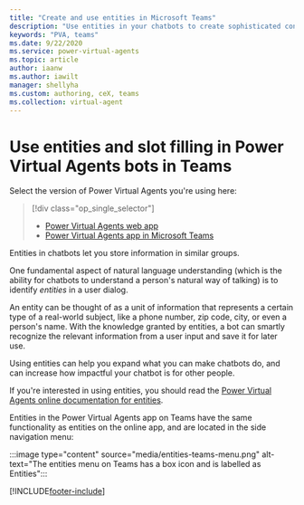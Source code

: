 ```yaml
---
title: "Create and use entities in Microsoft Teams"
description: "Use entities in your chatbots to create sophisticated conversations."
keywords: "PVA, teams"
ms.date: 9/22/2020
ms.service: power-virtual-agents
ms.topic: article
author: iaanw
ms.author: iawilt
manager: shellyha
ms.custom: authoring, ceX, teams
ms.collection: virtual-agent
---
```


# Use entities and slot filling in Power Virtual Agents bots in Teams


Select the version of Power Virtual Agents you're using here:

> [!div class="op_single_selector"]
> - [Power Virtual Agents web app](../advanced-entities-slot-filling.md)
> - [Power Virtual Agents app in Microsoft Teams](advanced-entities-slot-filling-teams.md)



Entities in chatbots let you store information in similar groups. 

One fundamental aspect of natural language understanding (which is the ability for chatbots to understand a person's natural way of talking) is to identify *entities* in a user dialog. 

An entity can be thought of as a unit of information that represents a certain type of a real-world subject, like a phone number, zip code, city, or even a person's name. With the knowledge granted by entities, a bot can smartly recognize the relevant information from a user input and save it for later use.

Using entities can help you expand what you can make chatbots do, and can increase how impactful your chatbot is for other people.

If you're interested in using entities, you should read the [Power Virtual Agents online documentation for entities](../advanced-entities-slot-filling.md).


Entities in the Power Virtual Agents app on Teams have the same functionality as entities on the online app, and are located in the side navigation menu:



:::image type="content" source="media/entities-teams-menu.png" alt-text="The entities menu on Teams has a box icon and is labelled as Entities":::








[!INCLUDE[footer-include](../includes/footer-banner.md)]
